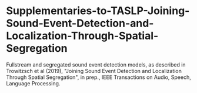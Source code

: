 # Supplementaries-to-TASLP-Joining-Sound-Event-Detection-and-Localization-Through-Spatial-Segregation
Fullstream and segregated sound event detection models, as described in Trowitzsch et al (2019), "Joining Sound Event Detection and Localization Through Spatial Segregation", in prep., IEEE Transactions on Audio, Speech, Language Processing.
